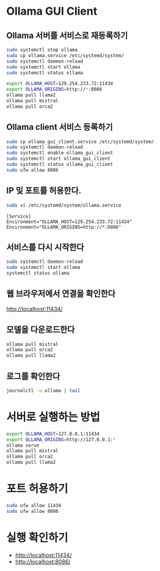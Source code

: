 # Ollama GUI Client

## Ollama 서버를 서비스로 재등록하기

```bash
sudo systemctl stop ollama
sudo cp ollama.service /etc/systemd/system/
sudo systemctl daemon-reload
sudo systemctl start ollama
sudo systemctl status ollama

export OLLAMA_HOST=129.254.233.72:11434
export OLLAMA_ORIGINS=http://*:8086
ollama pull llama2
ollama pull mistral
ollama pull orca2
```

## Ollama client 서비스 등록하기

```bash
sudo cp ollama_gui_client.service /etc/systemd/system/
sudo systemctl daemon-reload
sudo systemctl enable ollama_gui_client
sudo systemctl start ollama_gui_client
sudo systemctl status ollama_gui_client
sudo ufw allow 8086
```

## IP 및 포트를 허용한다.

```bash
sudo vi /etc/systemd/system/ollama.service
```

```text
[Service]
Environment="OLLAMA_HOST=129.254.233.72:11434"
Environment="OLLAMA_ORIGINS=http://*:8086"
```

## 서비스를 다시 시작한다

```bash
sudo systemctl daemon-reload
sudo systemctl start ollama
systemctl status ollama
```

## 웹 브라우저에서 연결을 확인한다

<http://localhost:11434/>

## 모델을 다운로드한다

```bash
ollama pull mistral
ollama pull orca2
ollama pull llama2
```

## 로그를 확인한다

```bash
journalctl -u ollama | tail
```

# 서버로 실행하는 방법

```bash
export OLLAMA_HOST=127.0.0.1:11434
export OLLAMA_ORIGINS=http://127.0.0.1:*
ollama serve
ollama pull mistral
ollama pull orca2
ollama pull llama2
```

# 포트 허용하기

```bash
sudo ufw allow 11434
sudo ufw allow 8086
```

# 실행 확인하기

- <http://localhost:11434/>
- <http://localhost:8086/>
